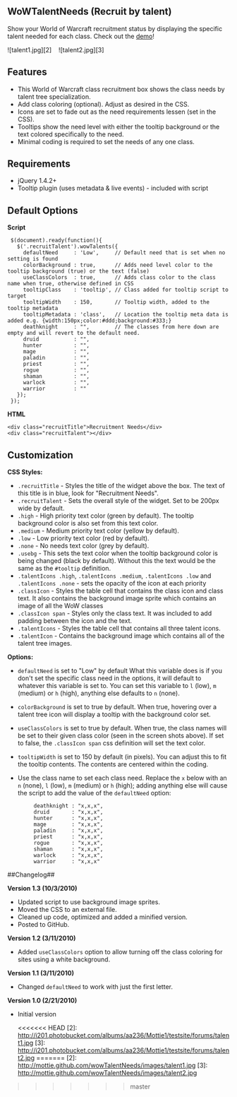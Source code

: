 ## WoWTalentNeeds (Recruit by talent) ##

Show your World of Warcraft recruitment status by displaying the specific talent needed for each class. Check out the [demo][1]!

 ![talent1.jpg][2] &nbsp;&nbsp; ![talent2.jpg][3]

## Features ##

* This World of Warcraft class recruitment box shows the class needs by talent tree specialization.
* Add class coloring (optional). Adjust as desired in the CSS.
* Icons are set to fade out as the need requirements lessen (set in the CSS).
* Tooltips show the need level with either the tooltip background or the text colored specifically to the need.
* Minimal coding is required to set the needs of any one class.

## Requirements ##

* jQuery 1.4.2+
* Tooltip plugin (uses metadata & live events) - included with script

## Default Options ##
**Script**

     $(document).ready(function(){
       $('.recruitTalent').wowTalents({
         defaultNeed     : 'Low',     // Default need that is set when no setting is found
         colorBackground : true,      // Adds need level color to the tooltip background (true) or the text (false)
         useClassColors  : true,      // Adds class color to the class name when true, otherwise defined in CSS
         tooltipClass    : 'tooltip', // Class added for tooltip script to target
         tooltipWidth    : 150,       // Tooltip width, added to the tooltip metadata
         tooltipMetadata : 'class',   // Location the tooltip meta data is added e.g. {width:150px;color:#ddd;background:#333;}
         deathknight     : "",        // The classes from here down are empty and will revert to the default need.
         druid           : "",
         hunter          : "",
         mage            : "",
         paladin         : "",
         priest          : "",
         rogue           : "",
         shaman          : "",
         warlock         : "",
         warrior         : ""
       });
     });

**HTML**

    <div class="recruitTitle">Recruitment Needs</div>
    <div class="recruitTalent"></div>


## Customization ##

**CSS Styles:**

* <code>.recruitTitle</code> - Styles the title of the widget above the box. The text of this title is in blue, look for "Recruitment Needs".
* <code>.recruitTalent</code> - Sets the overall style of the widget. Set to be 200px wide by default.
* <code>.high</code> - High priority text color (green by default). The tooltip background color is also set from this text color.
* <code>.medium</code> - Medium priority text color (yellow by default).
* <code>.low</code> - Low priority text color (red by default).
* <code>.none</code> - No needs text color (grey by default).
* <code>.usebg</code> - This sets the text color when the tooltip background color is being changed (black by default). Without this the text would be the same as the <code>#tooltip</code> definition.
* <code>.talentIcons .high</code>, <code>.talentIcons .medium</code>, <code>.talentIcons .low</code> and <code>.talentIcons .none</code> - sets the opacity of the icon at each priority
* <code>.classIcon</code> - Styles the table cell that contains the class icon and class text. It also contains the background image sprite which contains an image of all the WoW classes
* <code>.classIcon span</code> - Styles only the class text. It was included to add padding between the icon and the text.
* <code>.talentIcons</code> - Styles the table cell that contains all three talent icons.
* <code>.talentIcon</code> - Contains the background image which contains all of the talent tree images.

**Options:**

* <code>defaultNeed</code> is set to "Low" by default
What this variable does is if you don't set the specific class need in the options, it will default to whatever this variable is set to.
You can set this variable to <code>l</code> (low), <code>m</code> (medium) or <code>h</code> (high), anything else defaults to <code>n</code> (none).

* <code>colorBackground</code> is set to true by default. When true, hovering over a talent tree icon will display a tooltip with the background color set.

* <code>useClassColors</code> is set to true by default. When true, the class names will be set to their given class color (seen in the screen shots above). If set to false, the <code>.classIcon span</code> css definition will set the text color.

* <code>tooltipWidth</code> is set to 150 by default (in pixels). You can adjust this to fit the tooltip contents. The contents are centered within the coding.

* Use the class name to set each class need. Replace the <code>x</code> below with an <code>n</code> (none), <code>l</code> (low), <code>m</code> (medium) or <code>h</code> (high); adding anything else will cause the script to add the value of the <code>defaultNeed</code> option:

           deathknight : "x,x,x",
           druid       : "x,x,x",
           hunter      : "x,x,x",
           mage        : "x,x,x",
           paladin     : "x,x,x",
           priest      : "x,x,x",
           rogue       : "x,x,x",
           shaman      : "x,x,x",
           warlock     : "x,x,x",
           warrior     : "x,x,x"

##Changelog##

**Version 1.3 (10/3/2010)**

* Updated script to use background image sprites.
* Moved the CSS to an external file.
* Cleaned up code, optimized and added a minified version.
* Posted to GitHub.

**Version 1.2 (3/11/2010)**

* Added <code>useClassColors</code> option to allow turning off the class coloring for sites using a white background.

**Version 1.1 (3/11/2010)**

* Changed <code>defaultNeed</code> to work with just the first letter.

**Version 1.0 (2/21/2010)**

* Initial version

  [1]: http://mottie.github.com/wowTalentNeeds/
<<<<<<< HEAD
  [2]: http://i201.photobucket.com/albums/aa236/Mottie1/testsite/forums/talent1.jpg
  [3]: http://i201.photobucket.com/albums/aa236/Mottie1/testsite/forums/talent2.jpg
=======
  [2]: http://mottie.github.com/wowTalentNeeds/images/talent1.jpg
  [3]: http://mottie.github.com/wowTalentNeeds/images/talent2.jpg
>>>>>>> master
